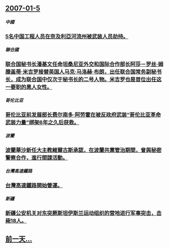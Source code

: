 ## [2007-01-5](/zh/news/2007/01/5/index.md)

##### 中國
### [5名中国工程人员在奈及利亞河流州被武装人员劫持。](/zh/news/2007/01/5/5名中国工程人员在奈及利亞河流州被武装人员劫持.md)
##### 聯合國
### [联合国秘书长潘基文任命坦桑尼亚外交和国际合作部长阿莎－罗丝·姆滕盖蒂·米吉罗接替英国人马克·马洛赫·布朗，出任联合国常务副秘书长，成为联合国中仅次于秘书长的二号人物。米吉罗也是首位出任这一要职的黑人女性。](/zh/news/2007/01/5/联合国秘书长潘基文任命坦桑尼亚外交和国际合作部长阿莎-罗丝-姆滕盖蒂-米吉罗接替英国人马克-马洛赫-布朗-出任联合国常务.md)
##### 哥伦比亚
### [哥伦比亚前发展部长费尔南多·阿劳霍在被反政府武装“哥伦比亚革命武装力量”绑架6年之久后获救。](/zh/news/2007/01/5/哥伦比亚前发展部长费尔南多-阿劳霍在被反政府武装-哥伦比亚革命武装力量-绑架6年之久后获救.md)
##### 波蘭
### [波蘭華沙新任大主教維爾古斯承認，在波蘭共黨管治期間，曾與秘密警察合作，進行間諜活動。](/zh/news/2007/01/5/波蘭華沙新任大主教維爾古斯承認-在波蘭共黨管治期間-曾與秘密警察合作-進行間諜活動.md)
##### 台灣高速鐵路
### [台灣高速鐵路開始營運。](/zh/news/2007/01/5/台灣高速鐵路開始營運.md)
##### 新疆
### [新疆公安机关对东突厥斯坦伊斯兰运动组织的营地进行军事突击，击毙18人。](/zh/news/2007/01/5/新疆公安机关对东突厥斯坦伊斯兰运动组织的营地进行军事突击-击毙18人.md)
## [前一天...](/zh/news/2007/01/4/index.md)

